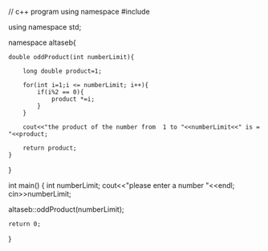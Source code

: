 // c++ program using namespace
#include <iostream>

using namespace std;

namespace altaseb{
    
    double oddProduct(int numberLimit){
        
        long double product=1;
        
        for(int i=1;i <= numberLimit; i++){
            if(i%2 == 0){
                product *=i;
            }
        }
        
        cout<<"the product of the number from  1 to "<<numberLimit<<" is = "<<product;
        
        return product;
    }
    
    
    
    
}

int main() {
    int numberLimit;
    cout<<"please enter a number "<<endl;
        cin>>numberLimit;
        
   altaseb::oddProduct(numberLimit);
   
    return 0;
}
